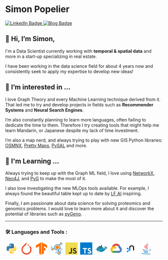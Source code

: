 # Simon Popelier

<div id="badges">
  <a href="https://www.linkedin.com/in/simon-popelier/">
    <img src="https://img.shields.io/badge/LinkedIn-blue?style=for-the-badge&logo=linkedin&logoColor=white" alt="LinkedIn Badge"/>
  </a>
  <a href="https://simonpop.github.io/">
    <img src="https://img.shields.io/badge/GitHub-100000?style=for-the-badge&logo=github&logoColor=white" alt="Blog Badge"/>
  </a>
</div>

## 👋 Hi, I’m Simon,

I'm a Data Scientist currently working with **temporal & spatial data** and more in a start-up specializing in real estate.

I have been working in the data science field for about 4 years now and consistently seek to apply my expertise to develop new ideas! 

## 👀 I’m interested in ...

I love Graph Theory and every Machine Learning technique derived from it. That led me to try and develop projects in fields such as **Recommender Systems** and **Neural Search Engines**.

I’m also constantly planning to learn more languages, often failing to dedicate the time to them. Therefore I try creating tools that might help me learn Mandarin, or Japanese despite my lack of time investment.

I’m also a map nerd, and always trying to play with new GIS Python libraries: [OSMNX](https://github.com/gboeing/osmnx), [Pretty Maps](https://github.com/marceloprates/prettymaps), [PySAL](https://github.com/pysal/pysal) and more.

## 🌱 I'm Learning ...

Always trying to keep up with the Graph ML field, I love using [NetworkX](https://github.com/networkx), [Neo4J](https://github.com/neo4j), and [PyG](https://github.com/pyg-team/pytorch_geometric) to make the most of it.

I also love investigating the new MLOps tools available. For example, I always found the beautiful table kept up to date by [LF AI](https://landscape.lfai.foundation/) inspiring.

Finally, I am passionate about data science for solving proteomics and genomics problems. I would love to learn more about it and discover the potential of libraries such as [pyGeno](https://pygeno.iric.ca/).

---

### :hammer_and_wrench: Languages and Tools :

<div>
  <img src="https://github.com/devicons/devicon/blob/master/icons/python/python-original.svg" title="Python" alt="Java" width="40" height="40"/>&nbsp;
  <img src="https://github.com/devicons/devicon/blob/master/icons/pytorch/pytorch-original.svg" title="PyTorch" alt="PyTorch" width="40" height="40"/>&nbsp;
  <img src="https://github.com/devicons/devicon/blob/master/icons/tensorflow/tensorflow-original.svg" title="TF" alt="TF" width="40" height="40"/>&nbsp;
  <img src="https://github.com/devicons/devicon/blob/master/icons/networkx/networkx-original.svg" title="NetworkX" alt="NetworkX" width="40" height="40"/>&nbsp;
  <img src="https://github.com/devicons/devicon/blob/master/icons/javascript/javascript-original.svg" title="JavaScript" alt="JavaScript" width="40" height="40"/>&nbsp;
  <img src="https://github.com/devicons/devicon/blob/master/icons/typescript/typescript-original.svg" title="TypeScript" alt="TypeScript" width="40" height="40"/>&nbsp;
  <img src="https://github.com/devicons/devicon/blob/master/icons/docker/docker-original.svg" title="Docker"  alt="Docker" width="40" height="40"/>&nbsp;
  <img src="https://github.com/devicons/devicon/blob/master/icons/googlecloud/googlecloud-original.svg" title="GCS" alt="GCS" width="40" height="40"/>&nbsp;
  <img src="https://github.com/devicons/devicon/blob/master/icons/neo4j/neo4j-original.svg" title="Neo4J" alt="Neo4J" width="40" height="40"/>&nbsp;
  <img src="https://github.com/devicons/devicon/blob/master/icons/java/java-original.svg" title="Java" **alt="Java" width="40" height="40"/>
</div>

